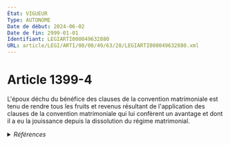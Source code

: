 ```yaml
---
État: VIGUEUR
Type: AUTONOME
Date de début: 2024-06-02
Date de fin: 2999-01-01
Identifiant: LEGIARTI000049632880
URL: article/LEGI/ARTI/00/00/49/63/28/LEGIARTI000049632880.xml
---
```


<h1>Article 1399-4</h1>

<p align="left">
  L'époux déchu du bénéfice des clauses de la convention matrimoniale est tenu
  de rendre tous les fruits et revenus résultant de l'application des clauses de
  la convention matrimoniale qui lui confèrent un avantage et dont il a eu la
  jouissance depuis la dissolution du régime matrimonial.
</p>


<details>
  <summary><em>Références</em></summary>

  <h2>Références faites par l'article</h2>
  
  <ul>
    <li>
      2024-05-31 CREE cible <a href="https://legal.tricoteuses.fr//redirection/LEGIARTI000049632816?vers=git&vers=legifrance">LOI n° 2024-494 du 31 mai 2024 visant à assurer une justice patrimoniale au sein de la famille - article 1 PARTIELLEMENT_MODIF VIGUEUR, en vigueur depuis le 2024-06-02</a>
    </li>
  </ul>
</details>
